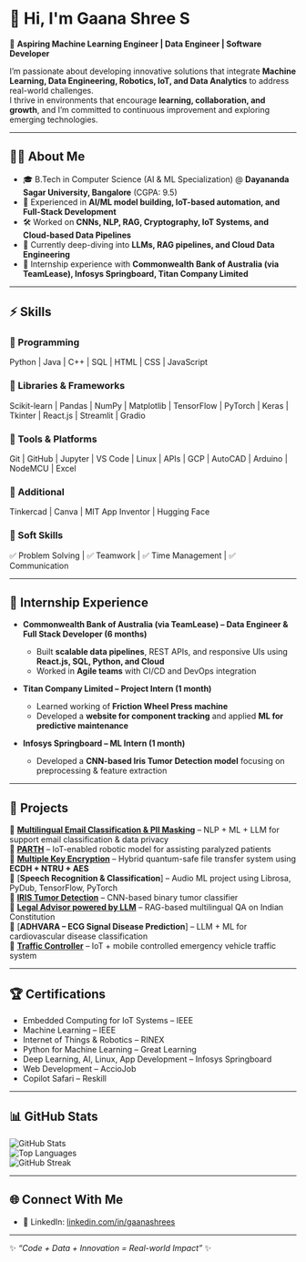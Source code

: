# 👋 Hi, I'm Gaana Shree S  

🚀 **Aspiring Machine Learning Engineer | Data Engineer | Software Developer**  

I’m passionate about developing innovative solutions that integrate **Machine Learning, Data Engineering, Robotics, IoT, and Data Analytics** to address real-world challenges.  
I thrive in environments that encourage **learning, collaboration, and growth**, and I’m committed to continuous improvement and exploring emerging technologies.  

---

## 🧑‍💻 About Me  
- 🎓 B.Tech in Computer Science (AI & ML Specialization) @ **Dayananda Sagar University, Bangalore** (CGPA: 9.5)  
- 🤖 Experienced in **AI/ML model building, IoT-based automation, and Full-Stack Development**  
- 🛠️ Worked on **CNNs, NLP, RAG, Cryptography, IoT Systems, and Cloud-based Data Pipelines**  
- 🌱 Currently deep-diving into **LLMs, RAG pipelines, and Cloud Data Engineering**  
- 💼 Internship experience with **Commonwealth Bank of Australia (via TeamLease), Infosys Springboard, Titan Company Limited**  

---

## ⚡ Skills  

### 🔹 Programming  
Python | Java | C++ | SQL | HTML | CSS | JavaScript  

### 🔹 Libraries & Frameworks  
Scikit-learn | Pandas | NumPy | Matplotlib | TensorFlow | PyTorch | Keras | Tkinter | React.js | Streamlit | Gradio  

### 🔹 Tools & Platforms  
Git | GitHub | Jupyter | VS Code | Linux | APIs | GCP | AutoCAD | Arduino | NodeMCU | Excel  

### 🔹 Additional  
Tinkercad | Canva | MIT App Inventor | Hugging Face  

### 🔹 Soft Skills  
✅ Problem Solving | ✅ Teamwork | ✅ Time Management | ✅ Communication  

---

## 💼 Internship Experience  
- **Commonwealth Bank of Australia (via TeamLease) – Data Engineer & Full Stack Developer (6 months)**  
  - Built **scalable data pipelines**, REST APIs, and responsive UIs using **React.js, SQL, Python, and Cloud**  
  - Worked in **Agile teams** with CI/CD and DevOps integration  

- **Titan Company Limited – Project Intern (1 month)**  
  - Learned working of **Friction Wheel Press machine**  
  - Developed a **website for component tracking** and applied **ML for predictive maintenance**  

- **Infosys Springboard – ML Intern (1 month)**  
  - Developed a **CNN-based Iris Tumor Detection model** focusing on preprocessing & feature extraction  

---

## 🚀 Projects  

🔹 [**Multilingual Email Classification & PII Masking**](https://github.com/Gaana-Shree-S/Akaike) – NLP + ML + LLM for support email classification & data privacy  
🔹 [**PARTH**](https://github.com/Gaana-Shree-S/PARTH) – IoT-enabled robotic model for assisting paralyzed patients  
🔹 [**Multiple Key Encryption**](https://github.com/Gaana-Shree-S/Cryptography) – Hybrid quantum-safe file transfer system using **ECDH + NTRU + AES**  
🔹 [**Speech Recognition & Classification**] – Audio ML project using Librosa, PyDub, TensorFlow, PyTorch  
🔹 [**IRIS Tumor Detection**](https://github.com/Gaana-Shree-S/IRIS_TUMOR) – CNN-based binary tumor classifier  
🔹 [**Legal Advisor powered by LLM**](https://github.com/Gaana-Shree-S/Legal_Advisor) – RAG-based multilingual QA on Indian Constitution  
🔹 [**ADHVARA – ECG Signal Disease Prediction**] – LLM + ML for cardiovascular disease classification  
🔹 [**Traffic Controller**](https://github.com/Gaana-Shree-S/TRAFFIC_CONTROLLER) – IoT + mobile controlled emergency vehicle traffic system  

---

## 🏆 Certifications  
- Embedded Computing for IoT Systems – IEEE  
- Machine Learning – IEEE  
- Internet of Things & Robotics – RINEX  
- Python for Machine Learning – Great Learning  
- Deep Learning, AI, Linux, App Development – Infosys Springboard  
- Web Development – AccioJob  
- Copilot Safari – Reskill  

---

## 📊 GitHub Stats  
![GitHub Stats](https://github-readme-stats.vercel.app/api?username=Gaana-Shree-S&show_icons=true&theme=tokyonight)  
![Top Languages](https://github-readme-stats.vercel.app/api/top-langs/?username=Gaana-Shree-S&layout=compact&theme=tokyonight)  
![GitHub Streak](https://github-readme-streak-stats.herokuapp.com/?user=Gaana-Shree-S&theme=tokyonight)  

---

## 🌐 Connect With Me   
- 💼 LinkedIn: [linkedin.com/in/gaanashrees](https://www.linkedin.com/in/gaanashrees)  

---

✨ *“Code + Data + Innovation = Real-world Impact”* ✨  
